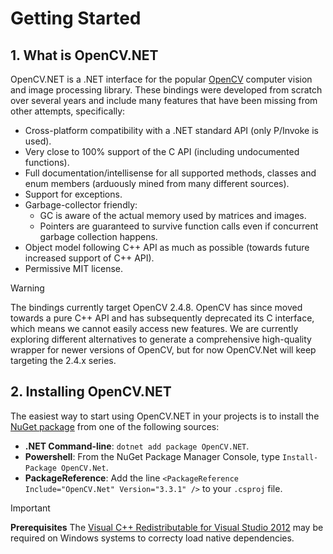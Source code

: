 Getting Started
===============

## 1. What is OpenCV.NET

OpenCV.NET is a .NET interface for the popular [OpenCV](https://opencv.org/) computer vision and image processing library. These bindings were developed from scratch over several years and include many features that have been missing from other attempts, specifically:

* Cross-platform compatibility with a .NET standard API (only P/Invoke is used).
* Very close to 100% support of the C API (including undocumented functions).
* Full documentation/intellisense for all supported methods, classes and enum members (arduously mined from many different sources).
* Support for exceptions.
* Garbage-collector friendly:
  * GC is aware of the actual memory used by matrices and images.
  * Pointers are guaranteed to survive function calls even if concurrent garbage collection happens.
* Object model following C++ API as much as possible (towards future increased support of C++ API).
* Permissive MIT license.

> [!Warning]
> The bindings currently target OpenCV 2.4.8. OpenCV has since moved towards a pure C++ API and has subsequently deprecated its C interface, which means we cannot easily access new features. We are currently exploring different alternatives to generate a comprehensive high-quality wrapper for newer versions of OpenCV, but for now OpenCV.Net will keep targeting the 2.4.x series.

## 2. Installing OpenCV.NET

The easiest way to start using OpenCV.NET in your projects is to install the [NuGet package](https://www.nuget.org/packages/OpenCV.Net) from one of the following sources:
  * **.NET Command-line**: `dotnet add package OpenCV.NET`.
  * **Powershell**: From the NuGet Package Manager Console, type `Install-Package OpenCV.Net`.
  * **PackageReference**: Add the line `<PackageReference Include="OpenCV.Net" Version="3.3.1" />` to your `.csproj` file.

> [!Important]
> **Prerequisites** The [Visual C++ Redistributable for Visual Studio 2012](https://www.microsoft.com/en-us/download/details.aspx?id=30679) may be required on Windows systems to correcty load native dependencies.

